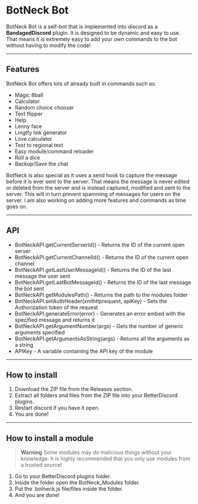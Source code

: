BotNeck Bot
==========
BotNeck Bot is a self-bot that is implemented into discord as a **BandagedDiscord** plugin. It is designed to be dynamic and easy to use. That means it is extremely easy to add your own commands to the bot without having to modify the code!

----------

Features
--------

BotNeck Bot offers lots of already built in commands such as:

 - Magic 8ball
 - Calculator
 - Random choice chooser
 - Text flipper
 - Help
 - Lenny face
 - Lmgtfy link generator
 - Love calculator
 - Text to regional text
 - Easy module/command reloader
 - Roll a dice
 - Backup/Save the chat

BotNeck is also special as it uses a send hook to capture the message before it is ever sent to the server. That means the message is never edited or deleted from the server and is instead captured, modified and sent to the server. This will in turn prevent spamming of messages for users on the server.
I am also working on adding more features and commands as time goes on.


----------

API
---

 - BotNeckAPI.getCurrentServerId() - Returns the ID of the current open server
 - BotNeckAPI.getCurrentChannelId() - Returns the ID of the current open channel
 - BotNeckAPI.getLastUserMessageId() - Returns the ID of the last message the user sent
 - BotNeckAPI.getLastBotMessageId() - Returns the ID of the last message the bot sent
 - BotNeckAPI.getModulesPath() - Returns the path to the modules folder
 - BotNeckAPI.setAuthHeader(xmlhttprequest, apiKey) - Sets the Authorization token of the request
 - BotNeckAPI.generateError(error) - Generates an error embed with the specified message and returns it
 - BotNeckAPI.getArgumentNumber(args) - Gets the number of generic arguments specified
 - BotNeckAPI.getArgumentsAsString(args) - Returns all the arguments as a string
 - APIKey - A variable containing the API key of the module


----------

How to install
--------------

 1. Download the ZIP file from the Releases section.
 2. Extract all folders and files from the ZIP file into your BetterDiscord plugins.
 3. Restart discord if you have it open.
 4. You are done!


----------

How to install a module
-----------------------
> **Warning**
> Some modules may do malicious things without your knowledge. It is highly recommended that you only use modules from a trusted source!

 1. Go to your BetterDiscord plugins folder.
 2. Inside the folder open the BotNeck_Modules folder.
 3. Put the .botneck.js file/files inside the folder.
 4. And you are done!
